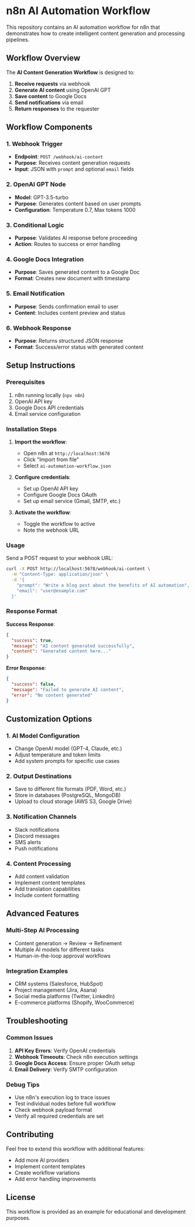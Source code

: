# n8n AI Automation Workflow

This repository contains an AI automation workflow for n8n that demonstrates how to create intelligent content generation and processing pipelines.

## Workflow Overview

The **AI Content Generation Workflow** is designed to:

1. **Receive requests** via webhook
2. **Generate AI content** using OpenAI GPT
3. **Save content** to Google Docs
4. **Send notifications** via email
5. **Return responses** to the requester

## Workflow Components

### 1. Webhook Trigger
- **Endpoint**: `POST /webhook/ai-content`
- **Purpose**: Receives content generation requests
- **Input**: JSON with `prompt` and optional `email` fields

### 2. OpenAI GPT Node
- **Model**: GPT-3.5-turbo
- **Purpose**: Generates content based on user prompts
- **Configuration**: Temperature 0.7, Max tokens 1000

### 3. Conditional Logic
- **Purpose**: Validates AI response before proceeding
- **Action**: Routes to success or error handling

### 4. Google Docs Integration
- **Purpose**: Saves generated content to a Google Doc
- **Format**: Creates new document with timestamp

### 5. Email Notification
- **Purpose**: Sends confirmation email to user
- **Content**: Includes content preview and status

### 6. Webhook Response
- **Purpose**: Returns structured JSON response
- **Format**: Success/error status with generated content

## Setup Instructions

### Prerequisites
1. n8n running locally (`npx n8n`)
2. OpenAI API key
3. Google Docs API credentials
4. Email service configuration

### Installation Steps

1. **Import the workflow**:
   - Open n8n at `http://localhost:5678`
   - Click "Import from file"
   - Select `ai-automation-workflow.json`

2. **Configure credentials**:
   - Set up OpenAI API key
   - Configure Google Docs OAuth
   - Set up email service (Gmail, SMTP, etc.)

3. **Activate the workflow**:
   - Toggle the workflow to active
   - Note the webhook URL

### Usage

Send a POST request to your webhook URL:

```bash
curl -X POST http://localhost:5678/webhook/ai-content \
  -H "Content-Type: application/json" \
  -d '{
    "prompt": "Write a blog post about the benefits of AI automation",
    "email": "user@example.com"
  }'
```

### Response Format

**Success Response**:
```json
{
  "success": true,
  "message": "AI content generated successfully",
  "content": "Generated content here..."
}
```

**Error Response**:
```json
{
  "success": false,
  "message": "Failed to generate AI content",
  "error": "No content generated"
}
```

## Customization Options

### 1. AI Model Configuration
- Change OpenAI model (GPT-4, Claude, etc.)
- Adjust temperature and token limits
- Add system prompts for specific use cases

### 2. Output Destinations
- Save to different file formats (PDF, Word, etc.)
- Store in databases (PostgreSQL, MongoDB)
- Upload to cloud storage (AWS S3, Google Drive)

### 3. Notification Channels
- Slack notifications
- Discord messages
- SMS alerts
- Push notifications

### 4. Content Processing
- Add content validation
- Implement content templates
- Add translation capabilities
- Include content formatting

## Advanced Features

### Multi-Step AI Processing
- Content generation → Review → Refinement
- Multiple AI models for different tasks
- Human-in-the-loop approval workflows

### Integration Examples
- CRM systems (Salesforce, HubSpot)
- Project management (Jira, Asana)
- Social media platforms (Twitter, LinkedIn)
- E-commerce platforms (Shopify, WooCommerce)

## Troubleshooting

### Common Issues
1. **API Key Errors**: Verify OpenAI credentials
2. **Webhook Timeouts**: Check n8n execution settings
3. **Google Docs Access**: Ensure proper OAuth setup
4. **Email Delivery**: Verify SMTP configuration

### Debug Tips
- Use n8n's execution log to trace issues
- Test individual nodes before full workflow
- Check webhook payload format
- Verify all required credentials are set

## Contributing

Feel free to extend this workflow with additional features:
- Add more AI providers
- Implement content templates
- Create workflow variations
- Add error handling improvements

## License

This workflow is provided as an example for educational and development purposes.
